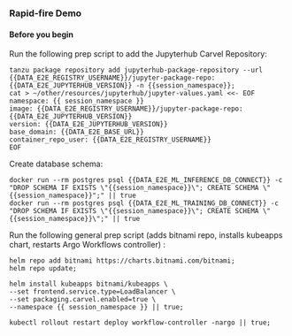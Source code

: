 ### Rapid-fire Demo

#### Before you begin
Run the following prep script to add the Jupyterhub Carvel Repository:
```execute
tanzu package repository add jupyterhub-package-repository --url {{DATA_E2E_REGISTRY_USERNAME}}/jupyter-package-repo:{{DATA_E2E_JUPYTERHUB_VERSION}} -n {{session_namespace}};
cat > ~/other/resources/jupyterhub/jupyter-values.yaml <<- EOF
namespace: {{ session_namespace }}
image: {{DATA_E2E_REGISTRY_USERNAME}}/jupyter-package-repo:{{DATA_E2E_JUPYTERHUB_VERSION}}
version: {{DATA_E2E_JUPYTERHUB_VERSION}}
base_domain: {{DATA_E2E_BASE_URL}}
container_repo_user: {{DATA_E2E_REGISTRY_USERNAME}}
EOF
```

Create database schema:
```
docker run --rm postgres psql {{DATA_E2E_ML_INFERENCE_DB_CONNECT}} -c "DROP SCHEMA IF EXISTS \"{{session_namespace}}\"; CREATE SCHEMA \"{{session_namespace}}";" || true
docker run --rm postgres psql {{DATA_E2E_ML_TRAINING_DB_CONNECT}} -c "DROP SCHEMA IF EXISTS \"{{session_namespace}}\"; CREATE SCHEMA \"{{session_namespace}}\";" || true
```

Run the following general prep script (adds bitnami repo, installs kubeapps chart, restarts Argo Workflows controller) :
```execute
helm repo add bitnami https://charts.bitnami.com/bitnami;
helm repo update;

helm install kubeapps bitnami/kubeapps \
--set frontend.service.type=LoadBalancer \
--set packaging.carvel.enabled=true \
--namespace {{ session_namespace }} || true;

kubectl rollout restart deploy workflow-controller -nargo || true;
```








